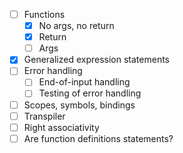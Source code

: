 - [ ] Functions
  - [x] No args, no return
  - [x] Return
  - [ ] Args
- [x] Generalized expression statements
- [ ] Error handling
  - [ ] End-of-input handling
  - [ ] Testing of error handling
- [ ] Scopes, symbols, bindings
- [ ] Transpiler
- [ ] Right associativity
- [ ] Are function definitions statements?

